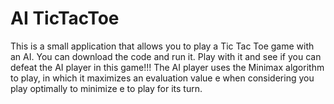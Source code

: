 # AI TicTacToe
This is a small application that allows you to play a Tic Tac Toe game with an AI. You can download the code and run it. Play with it and see if you can defeat the AI player in this game!!! The AI player uses the Minimax algorithm to play, in which it maximizes an evaluation value e when considering you play optimally to minimize e to play for its turn.
